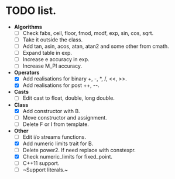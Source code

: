 # TODO list.

* **Algorithms**
    * [ ] Check fabs, ceil, floor, fmod, modf, exp, sin, cos, sqrt.
    * [ ] Take it outside the class.
    * [ ] Add tan, asin, acos, atan, atan2 and some other from cmath.
    * [ ] Expand table in exp.
    * [ ] Increase e accuracy in exp.
    * [ ] Increase M_PI accuracy.
* **Operators**
    * [x] Add realisations for binary +, -, *, /, <<, >>.
    * [x] Add realisations for post ++, --.
* **Casts**
    * [ ] Edit cast to float, double, long double.
* **Class**
    * [x] Add constructor with B.
    * [ ] Move constructor and assignment.
    * [ ] Delete F or I from template.
* **Other**
    * [ ] Edit i/o streams functions.
    * [x] Add numeric limits trait for B.
    * [ ] Delete power2. If need replace with constexpr.
    * [x] Check numeric_limits for fixed_point.
    * [ ] C++11 support.
    * [ ] ~Support literals.~
